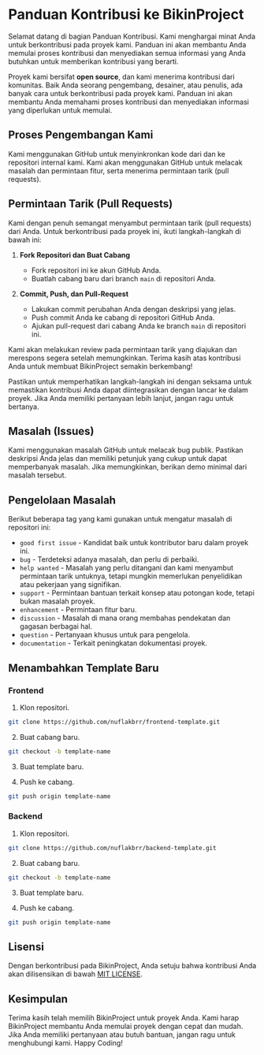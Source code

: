 # Panduan Kontribusi ke BikinProject

Selamat datang di bagian Panduan Kontribusi. Kami menghargai minat Anda untuk berkontribusi pada proyek kami. Panduan ini akan membantu Anda memulai proses kontribusi dan menyediakan semua informasi yang Anda butuhkan untuk memberikan kontribusi yang berarti.

Proyek kami bersifat **open source**, dan kami menerima kontribusi dari komunitas. Baik Anda seorang pengembang, desainer, atau penulis, ada banyak cara untuk berkontribusi pada proyek kami. Panduan ini akan membantu Anda memahami proses kontribusi dan menyediakan informasi yang diperlukan untuk memulai.

## Proses Pengembangan Kami

Kami menggunakan GitHub untuk menyinkronkan kode dari dan ke repositori internal kami. Kami akan menggunakan GitHub untuk melacak masalah dan permintaan fitur, serta menerima permintaan tarik (pull requests).

## Permintaan Tarik (Pull Requests)

Kami dengan penuh semangat menyambut permintaan tarik (pull requests) dari Anda. Untuk berkontribusi pada proyek ini, ikuti langkah-langkah di bawah ini:

1. **Fork Repositori dan Buat Cabang**

   - Fork repositori ini ke akun GitHub Anda.
   - Buatlah cabang baru dari branch `main` di repositori Anda.

2. **Commit, Push, dan Pull-Request**
   - Lakukan commit perubahan Anda dengan deskripsi yang jelas.
   - Push commit Anda ke cabang di repositori GitHub Anda.
   - Ajukan pull-request dari cabang Anda ke branch `main` di repositori ini.

Kami akan melakukan review pada permintaan tarik yang diajukan dan merespons segera setelah memungkinkan. Terima kasih atas kontribusi Anda untuk membuat BikinProject semakin berkembang!

Pastikan untuk memperhatikan langkah-langkah ini dengan seksama untuk memastikan kontribusi Anda dapat diintegrasikan dengan lancar ke dalam proyek. Jika Anda memiliki pertanyaan lebih lanjut, jangan ragu untuk bertanya.

## Masalah (Issues)

Kami menggunakan masalah GitHub untuk melacak bug publik. Pastikan deskripsi Anda jelas dan memiliki petunjuk yang cukup untuk dapat memperbanyak masalah. Jika memungkinkan, berikan demo minimal dari masalah tersebut.

## Pengelolaan Masalah

Berikut beberapa tag yang kami gunakan untuk mengatur masalah di repositori ini:

- `good first issue` - Kandidat baik untuk kontributor baru dalam proyek ini.
- `bug` - Terdeteksi adanya masalah, dan perlu di perbaiki.
- `help wanted` - Masalah yang perlu ditangani dan kami menyambut permintaan tarik untuknya, tetapi mungkin memerlukan penyelidikan atau pekerjaan yang signifikan.
- `support` - Permintaan bantuan terkait konsep atau potongan kode, tetapi bukan masalah proyek.
- `enhancement` - Permintaan fitur baru.
- `discussion` - Masalah di mana orang membahas pendekatan dan gagasan berbagai hal.
- `question` - Pertanyaan khusus untuk para pengelola.
- `documentation` - Terkait peningkatan dokumentasi proyek.

## Menambahkan Template Baru

### Frontend

1. Klon repositori.

```bash
git clone https://github.com/nuflakbrr/frontend-template.git
```

2. Buat cabang baru.

```bash
git checkout -b template-name
```

3. Buat template baru.

4. Push ke cabang.

```bash
git push origin template-name
```

### Backend

1. Klon repositori.

```bash
git clone https://github.com/nuflakbrr/backend-template.git
```

2. Buat cabang baru.

```bash
git checkout -b template-name
```

3. Buat template baru.

4. Push ke cabang.

```bash
git push origin template-name
```

## Lisensi

Dengan berkontribusi pada BikinProject, Anda setuju bahwa kontribusi Anda akan dilisensikan di bawah [MIT LICENSE](./LICENSE).

## Kesimpulan

Terima kasih telah memilih BikinProject untuk proyek Anda. Kami harap BikinProject membantu Anda memulai proyek dengan cepat dan mudah. ​​Jika Anda memiliki pertanyaan atau butuh bantuan, jangan ragu untuk menghubungi kami. Happy Coding!
